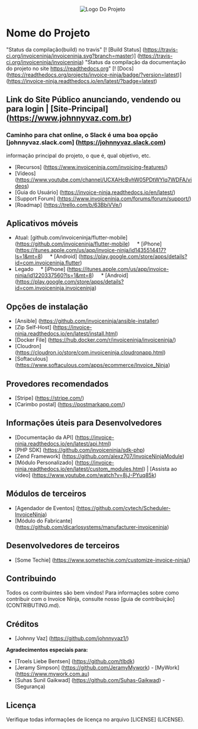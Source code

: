 <p align = "center">
    <img src = "https://johnnyvaz.com.br/images/logo_johnnyvaz.png" alt = "Logo Do Projeto" />
</ p>

# Nome do Projeto
"Status da compilação(build) no travis"
[! [Build Status] (https://travis-ci.org/invoiceninja/invoiceninja.svg?branch=master)] (https://travis-ci.org/invoiceninja/invoiceninja)
"Status da compilação da documentação do projeto no site https://readthedocs.org"
[! [Docs] (https://readthedocs.org/projects/invoice-ninja/badge/?version=latest)] (https://invoice-ninja.readthedocs.io/en/latest/?badge=latest)

## Link do Site Público anunciando, vendendo ou para login | [Site-Principal] (https://www.johnnyvaz.com.br)

### Caminho para chat online, o Slack é uma boa opção [johnnyvaz.slack.com] (https://johnnyvaz.slack.com)

informação principal do projeto, o que é, qual objetivo, etc.

* [Recursos] (https://www.invoiceninja.com/invoicing-features/)
* [Vídeos] (https://www.youtube.com/channel/UCXAHcBvhW05PDtWYIq7WDFA/videos)
* [Guia do Usuário] (https://invoice-ninja.readthedocs.io/en/latest/)
* [Support Forum] (https://www.invoiceninja.com/forums/forum/support/)
* [Roadmap] (https://trello.com/b/63BbiVVe/)

## Aplicativos móveis
* Atual: [github.com/invoiceninja/flutter-mobile] (https://github.com/invoiceninja/flutter-mobile)
    * [iPhone] (https://itunes.apple.com/us/app/invoice-ninja/id1435514417?ls=1&mt=8)
    * [Android] (https://play.google.com/store/apps/details?id=com.invoiceninja.flutter)
* Legado
    * [iPhone] (https://itunes.apple.com/us/app/invoice-ninja/id1220337560?ls=1&mt=8)
    * [Android] (https://play.google.com/store/apps/details?id=com.invoiceninja.invoiceninja)

## Opções de instalação
* [Ansible] (https://github.com/invoiceninja/ansible-installer)
* [Zip Self-Host] (https://invoice-ninja.readthedocs.io/en/latest/install.html)
* [Docker File] (https://hub.docker.com/r/invoiceninja/invoiceninja/)
* [Cloudron] (https://cloudron.io/store/com.invoiceninja.cloudronapp.html)
* [Softaculous] (https://www.softaculous.com/apps/ecommerce/Invoice_Ninja)

## Provedores recomendados
* [Stripe] (https://stripe.com/)
* [Carimbo postal] (https://postmarkapp.com/)

## Informações úteis para Desenvolvedores
* [Documentação da API] (https://invoice-ninja.readthedocs.io/en/latest/api.html)
* [PHP SDK] (https://github.com/invoiceninja/sdk-php)
* [Zend Framework] (https://github.com/alexz707/InvoiceNinjaModule)
* [Módulo Personalizado] (https://invoice-ninja.readthedocs.io/en/latest/custom_modules.html) | [Assista ao vídeo] (https://www.youtube.com/watch?v=8jJ-PYuq85k)

## Módulos de terceiros
* [Agendador de Eventos] (https://github.com/cytech/Scheduler-InvoiceNinja)
* [Módulo do Fabricante] (https://github.com/dicarlosystems/manufacturer-invoiceninja)

## Desenvolvedores de terceiros
* [Some Techie] (https://www.sometechie.com/customize-invoice-ninja/)

## Contribuindo
Todos os contribuintes são bem vindos!
Para informações sobre como contribuir com o Invoice Ninja, consulte nosso [guia de contribuição] (CONTRIBUTING.md).

## Créditos
* [Johnny Vaz] (https://github.com/johnnyvaz1/)

**Agradecimentos especiais para:**
* [Troels Liebe Bentsen] (https://github.com/tlbdk)
* [Jeramy Simpson] (https://github.com/JeramyMywork) - [MyWork] (https://www.mywork.com.au)
* [Suhas Sunil Gaikwad] (https://github.com/Suhas-Gaikwad) - (Segurança)

## Licença
Verifique todas informações de licença no arquivo [LICENSE] (LICENSE).
